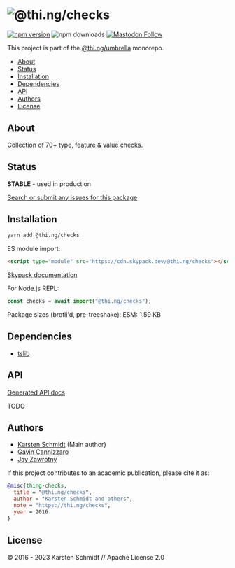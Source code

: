 <!-- This file is generated - DO NOT EDIT! -->

# ![@thi.ng/checks](https://media.thi.ng/umbrella/banners-20220914/thing-checks.svg?8a250e50)

[![npm version](https://img.shields.io/npm/v/@thi.ng/checks.svg)](https://www.npmjs.com/package/@thi.ng/checks)
![npm downloads](https://img.shields.io/npm/dm/@thi.ng/checks.svg)
[![Mastodon Follow](https://img.shields.io/mastodon/follow/109331703950160316?domain=https%3A%2F%2Fmastodon.thi.ng&style=social)](https://mastodon.thi.ng/@toxi)

This project is part of the
[@thi.ng/umbrella](https://github.com/thi-ng/umbrella/) monorepo.

- [About](#about)
- [Status](#status)
- [Installation](#installation)
- [Dependencies](#dependencies)
- [API](#api)
- [Authors](#authors)
- [License](#license)

## About

Collection of 70+ type, feature & value checks.

## Status

**STABLE** - used in production

[Search or submit any issues for this package](https://github.com/thi-ng/umbrella/issues?q=%5Bchecks%5D+in%3Atitle)

## Installation

```bash
yarn add @thi.ng/checks
```

ES module import:

```html
<script type="module" src="https://cdn.skypack.dev/@thi.ng/checks"></script>
```

[Skypack documentation](https://docs.skypack.dev/)

For Node.js REPL:

```js
const checks = await import("@thi.ng/checks");
```

Package sizes (brotli'd, pre-treeshake): ESM: 1.59 KB

## Dependencies

- [tslib](https://www.typescriptlang.org/)

## API

[Generated API docs](https://docs.thi.ng/umbrella/checks/)

TODO

## Authors

- [Karsten Schmidt](https://thi.ng) (Main author)
- [Gavin Cannizzaro](https://github.com/gavinpc-mindgrub)
- [Jay Zawrotny](https://github.com/eccentric-j)

If this project contributes to an academic publication, please cite it as:

```bibtex
@misc{thing-checks,
  title = "@thi.ng/checks",
  author = "Karsten Schmidt and others",
  note = "https://thi.ng/checks",
  year = 2016
}
```

## License

&copy; 2016 - 2023 Karsten Schmidt // Apache License 2.0
